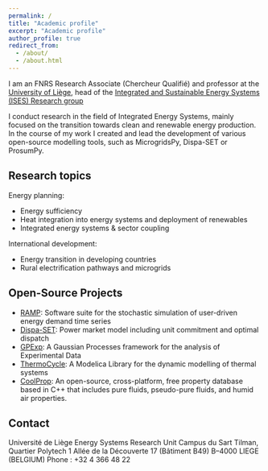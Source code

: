 ```yaml
---
permalink: /
title: "Academic profile"
excerpt: "Academic profile"
author_profile: true
redirect_from: 
  - /about/
  - /about.html
---
```


I am an FNRS Research Associate (Chercheur Qualifié) and professor at the [University of Liège](http://www.uliege.be), head of the [Integrated and Sustainable Energy Systems (ISES) Research group](https://www.ises.uliege.be/)

I conduct research in the field of Integrated Energy Systems, mainly focused on the transition towards clean and renewable energy production. In the course of my work I created and lead the development of various open-source modelling tools, such as MicrogridsPy, Dispa-SET or ProsumPy. 


Research topics
------
Energy planning:
* Energy sufficiency
* Heat integration into energy systems and deployment of renewables
* Integrated energy systems & sector coupling

International development:
* Energy transition in developing countries
* Rural electrification pathways and microgrids


Open-Source Projects
------
* [RAMP](https://rampdemand.org/): Software suite for the stochastic simulation of user-driven energy demand time series
* [Dispa-SET](http://www.dispaset.eu/): Power market model including unit commitment and optimal dispatch
* [GPExp](https://github.com/squoilin/GPExp): A Gaussian Processes framework for the analysis of Experimental Data
* [ThermoCycle](http://www.thermocycle.net/): A Modelica Library for the dynamic modelling of thermal systems
* [CoolProp](http://coolprop.sourceforge.net/index.html): An open-source, cross-platform, free property database based in C++ that includes pure fluids, pseudo-pure fluids, and humid air properties.


Contact
-----
Université de Liège 
Energy Systems Research Unit 
Campus du Sart Tilman, Quartier Polytech 1 
Allée de la Découverte 17 (Bâtiment B49) 
B–4000 LIEGE (BELGIUM) 
Phone  : +32 4 366 48 22 

